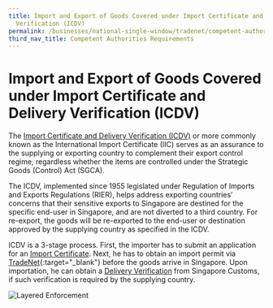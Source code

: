 ```yaml
---
title: Import and Export of Goods Covered under Import Certificate and Delivery
  Verification (ICDV)
permalink: /businesses/national-single-window/tradenet/competent-authorities-requirements/icdv/
third_nav_title: Competent Authorities Requirements
---
```

# Import and Export of Goods Covered under Import Certificate and Delivery Verification (ICDV)

The [Import Certificate and Delivery Verification (ICDV)](https://www.customs.gov.sg/businesses/strategic-goods-control/import-certificate-and-delivery-verification) or more commonly known as the International Import Certificate (IIC) serves as an assurance to the supplying or exporting country to complement their export control regime, regardless whether the items are controlled under the Strategic Goods (Control) Act (SGCA).

The ICDV, implemented since 1955 legislated under Regulation of Imports and Exports Regulations (RIER), helps address exporting countries’ concerns that their sensitive exports to Singapore are destined for the specific end-user in Singapore, and are not diverted to a third country. For re-export, the goods will be re-exported to the end-user or destination approved by the supplying country as specified in the ICDV.

ICDV is a 3-stage process. First, the importer has to submit an application for an [Import Certificate](https://www.customs.gov.sg/businesses/strategic-goods-control/import-certificate-and-delivery-verification/import-certificate). Next, he has to obtain an import permit via  [TradeNet](https://www.tradenet.gov.sg/tradenet/login.portal){:target="_blank"} before the goods arrive in Singapore. Upon importation, he can obtain a [Delivery Verification](https://www.customs.gov.sg/businesses/strategic-goods-control/import-certificate-and-delivery-verification/delivery-verification) from Singapore Customs, if such verification is required by the supplying country.

![Layered Enforcement](/images/icdv.jpg)